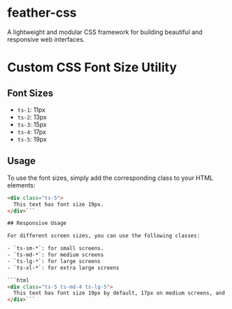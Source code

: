 # feather-css
A lightweight and modular CSS framework for building beautiful and responsive web interfaces.

# Custom CSS Font Size Utility

## Font Sizes

- `ts-1`: 11px
- `ts-2`: 13px
- `ts-3`: 15px
- `ts-4`: 17px
- `ts-5`: 19px

## Usage

To use the font sizes, simply add the corresponding class to your HTML elements:

```html
<div class="ts-5">
  This text has font size 19px.
</div>```

## Responsive Usage

For different screen sizes, you can use the following classes:

- `ts-sm-*`: for small screens.
- `ts-md-*`: for medium screens
- `ts-lg-*`: for large screens
- `ts-xl-*`: for extra large screens

```html
<div class="ts-5 ts-md-4 ts-lg-5">
  This text has font size 19px by default, 17px on medium screens, and 19px on large screens.
</div>```
